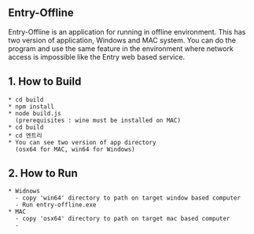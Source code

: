 ## Entry-Offline
 Entry-Offline is an application for running in offline environment.
 This has two version of application, Windows and MAC system.
 You can do the program and use the same feature in the environment where network access is impossible like the Entry web based  service.

## 1. How to Build 
    * cd build
    * npm install 
    * node build.js
      (prerequisites : wine must be installed on MAC)
    * cd build
    * cd 엔트리
    * You can see two version of app directory
      (osx64 for MAC, win64 for Windows)

## 2. How to Run
    * Widnows 
      - copy 'win64' directory to path on target window based computer
      - Run entry-offline.exe 
    * MAC
      - copy 'osx64' directory to path on target mac based computer
      - 

